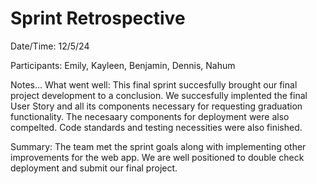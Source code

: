 # Sprint Retrospective

Date/Time: 12/5/24

Participants: Emily, Kayleen, Benjamin, Dennis, Nahum

Notes...
What went well: This final sprint succesfully brought our final project development to a conclusion. We succesfully implented the final User Story and all its components necessary for requesting graduation functionality. The necesaary components for deployment were also compelted. Code standards and testing necessities were also finished.

Summary: The team met the sprint goals along with implementing other improvements for the web app. We are well positioned to double check deployment and submit our final project.